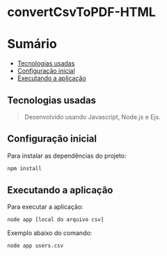 # convertCsvToPDF-HTML

# Sumário

- [Tecnologias usadas](#tecnologias-usadas)
- [Configuração inicial](#configuração-inicial)
- [Executando a aplicação](#executando-a-aplicação)

## Tecnologias usadas
> Desenvolvido usando Javascript, Node.js e Ejs.

## Configuração inicial
Para instalar as dependências do projeto:
```bash
npm install
```

## Executando a aplicação
Para executar a aplicação:
```bash
node app [local do arquivo csv]
```
Exemplo abaixo do comando:
```bash
node app users.csv
```
